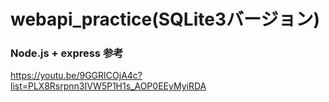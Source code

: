 # webapi_practice(SQLite3バージョン)


### Node.js + express 参考
https://youtu.be/9GGRICOjA4c?list=PLX8Rsrpnn3IVW5P1H1s_AOP0EEyMyiRDA<br>

